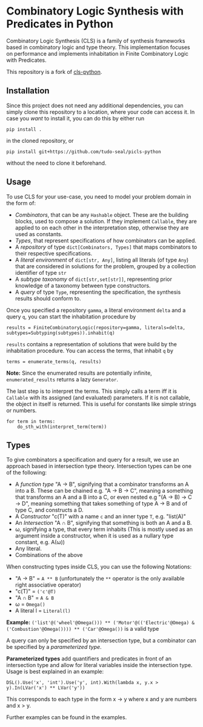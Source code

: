 # Combinatory Logic Synthesis with Predicates in Python

Combinatory Logic Synthesis (CLS) is a family of synthesis frameworks based in combinatory logic and type theory.
This implementation focuses on performance and implements inhabitation in Finite Combinatory Logic with Predicates.

This repository is a fork of [cls-python](https://github.com/cls-python/cls-python).
## Installation

Since this project does not need any additional dependencies, you can simply clone this repository to a location, where your
code can access it. In case you *want* to install it, you can do this by either run

    pip install .

in the cloned repository, or

    pip install git+https://github.com/tudo-seal/picls-python

without the need to clone it beforehand.

## Usage

To use CLS for your use-case, you need to model your problem domain in the form of:

  * *Combinators*, that can be any `Hashable` object. These are the building blocks, used to compose a solution. If they implement `Callable`, they are applied to on each other in the interpretation step, otherwise they are used as constants.
  * *Types*, that represent specifications of how combinators can be applied.
  * A *repository* of type `dict[Combinators, Types]` that maps combinators to their respective specifications.
  * A *literal environment* of `dict[str, Any]`, listing all literals (of type `Any`) that are considered in solutions for the problem, grouped by a collection identifier of type `str`
  * A *subtype taxonomy* of `dict[str,set[str]]`, representing prior knowledge of a taxonomy between type constructors.
  * A *query* of type `Type`, representing the specification, the synthesis results should conform to.

Once you specified a repository `gamma`, a literal environment `delta` and a query `q`, you can start the inhabitation procedure by

    results = FiniteCombinatoryLogic(repository=gamma, literals=delta, subtypes=Subtyping(subtypes)).inhabit(q)

`results` contains a representation of solutions that were build by the inhabitation procedure. You can access the terms, that inhabit `q` by

    terms = enumerate_terms(q, results)

**Note:** Since the enumerated results are potentially infinite, `enumerated_results` returns a lazy `Generator`.

The last step is to interpret the terms. This simply calls a term iff it is `Callable` with its assigned (and evaluated) parameters.
If it is not callable, the object in itself is returned. This is useful for constants like simple strings or numbers.

    for term in terms:
        do_sth_with(interpret_term(term))

## Types

To give combinators a specification and query for a result, we use an approach based in intersection type theory. 
Intersection types can be one of the following:

  * A *function type* "A → B", signifying that a combinator transforms an A into a B. These can be chained e.g. "A → B → C", meaning a something that transforms an A and a B into a C, or even nested e.g "(A → B) → C → D", meaning something that takes something of type A → B and of type C, and constructs a D.
  * A *Constructor* "c(T)" with a name `c` and an inner type `T`, e.g. "list(A)"
  * An *Intersection* "A ∩ B", signifying that something is both an A and a B.
  * ω, signifying a type, that every term inhabits (This is mostly used as an argument inside a constructor, when it is used as a nullary type constant, e.g. A(ω))
  * Any literal.
  * Combinations of the above

When constructing types inside CLS, you can use the following Notations:

  * "A → B" = `A ** B` (unfortunately the `**` operator is the only available right associative operator)
  * "c(T)" = `('c'@T)`
  * "A ∩ B" = `A & B`
  * ω = `Omega()`
  * A literal l = `Literal(l)`

**Example:** `('list'@('wheel'@Omega())) ** ('Motor'@(('Electric'@Omega) & ('Combustion'@Omega()))) ** ('Car'@Omega())` is a valid type

A query can only be specified by an intersection type, but a combinator can be specified by a *parameterized type*.

**Parameterized types** add quantifiers and predicates in front of an intersection type and allow for literal variables inside the intersection type.
Usage is best explained in an example:

    DSL().Use('x', 'int').Use('y', int).With(lambda x, y.x > y).In(LVar('x') ** LVar('y'))

This corresponds to each type in the form x → y where x and y are numbers and x > y.

Further examples can be found in the examples.
